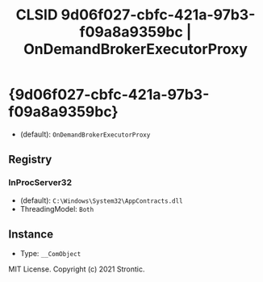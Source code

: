 ﻿---
title: "CLSID 9d06f027-cbfc-421a-97b3-f09a8a9359bc | OnDemandBrokerExecutorProxy"
excerpt: What is COM-Object CLSID 9d06f027-cbfc-421a-97b3-f09a8a9359bc?
---

# {9d06f027-cbfc-421a-97b3-f09a8a9359bc}

* (default): `OnDemandBrokerExecutorProxy`

## Registry


### InProcServer32

* (default): `C:\Windows\System32\AppContracts.dll`
* ThreadingModel: `Both`

## Instance

* Type: `__ComObject`

MIT License. Copyright (c) 2021 Strontic.


